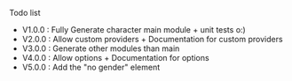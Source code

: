Todo list

- V1.0.0 : Fully Generate character main module + unit tests o:)
- V2.0.0 : Allow custom providers + Documentation for custom providers
- V3.0.0 : Generate other modules than main
- V4.0.0 : Allow options + Documentation for options
- V5.0.0 : Add the "no gender" element
